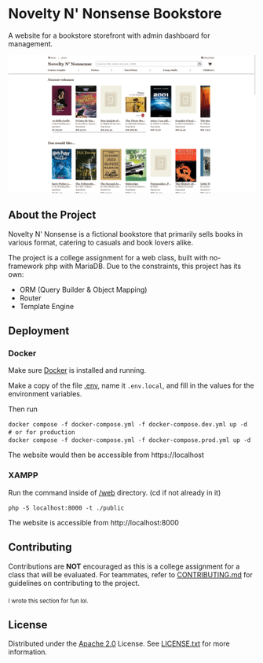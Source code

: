 Novelty N' Nonsense Bookstore
=============================

A website for a bookstore storefront with admin dashboard for management.

![](./.github/.meta/preview.png)

About the Project
-----------------

Novelty N' Nonsense is a fictional bookstore that primarily sells books in
various format, catering to casuals and book lovers alike.

The project is a college assignment for a web class, built with no-framework php
with MariaDB. Due to the constraints, this project has its own:
- ORM (Query Builder & Object Mapping)
- Router
- Template Engine

Deployment
----------

### Docker

Make sure [Docker](https://www.docker.com/) is installed and running.

Make a copy of the file [.env](./.env), name it `.env.local`, and fill in the values for
the environment variables.

Then run

```shell
docker compose -f docker-compose.yml -f docker-compose.dev.yml up -d
# or for production
docker compose -f docker-compose.yml -f docker-compose.prod.yml up -d
```

The website would then be accessible from https://localhost

### XAMPP

Run the command inside of [/web](./web) directory. (cd if not already in it)

```shell
php -S localhost:8000 -t ./public
```

The website is accessible from http://localhost:8000

Contributing
------------

Contributions are **NOT** encouraged as this is a college assignment for a class that
will be evaluated. For teammates, refer to [CONTRIBUTING.md](./CONTRIBUTING.md) for
guidelines on contributing to the project.

<sub>I wrote this section for fun lol.

License
-------

Distributed under the [Apache 2.0](https://choosealicense.com/licenses/apache-2.0/) License. See [LICENSE.txt](./LICENSE) for more information.
